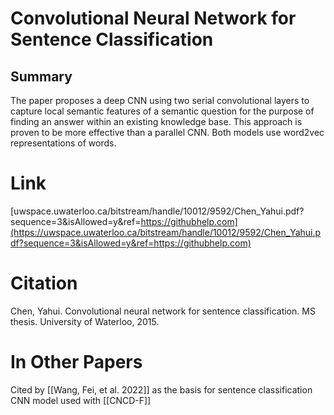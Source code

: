 # Convolutional Neural Network for Sentence Classification
## Summary
The paper proposes a deep CNN using two serial convolutional layers to capture local semantic features of a semantic question for the purpose of finding an answer within an existing knowledge base. This approach is proven to be more effective than a parallel CNN. Both models use word2vec representations of words.

# Link
[uwspace.uwaterloo.ca/bitstream/handle/10012/9592/Chen_Yahui.pdf?sequence=3&isAllowed=y&ref=https://githubhelp.com](https://uwspace.uwaterloo.ca/bitstream/handle/10012/9592/Chen_Yahui.pdf?sequence=3&isAllowed=y&ref=https://githubhelp.com)

# Citation
Chen, Yahui. Convolutional neural network for sentence classification. MS thesis. University of Waterloo, 2015.

# In Other Papers
Cited by [[Wang, Fei, et al. 2022]] as the basis for sentence classification CNN model used with [[CNCD-F]]